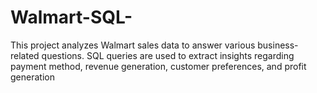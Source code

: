 # Walmart-SQL-
This project analyzes Walmart sales data to answer various business-related questions. SQL queries are used to extract insights regarding payment method, revenue generation, customer preferences, and profit generation
